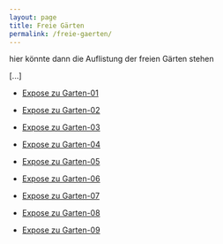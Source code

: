 ```yaml
---
layout: page
title: Freie Gärten
permalink: /freie-gaerten/
---
```


hier könnte dann die Auflistung der freien Gärten stehen

[...]

* [Expose zu Garten-01](Test-Expose_01.pdf)

* [Expose zu Garten-02](Test-Expose_02.pdf)

* [Expose zu Garten-03](Test-Expose_03.pdf)

* [Expose zu Garten-04](Test-Expose_04.pdf)

* [Expose zu Garten-05](Test-Expose_05.pdf)

* [Expose zu Garten-06](Test-Expose_06.pdf)

* [Expose zu Garten-07](Test-Expose_07.pdf)

* [Expose zu Garten-08](Test-Expose_08.pdf)

* [Expose zu Garten-09](Test-Expose_09.pdf)
